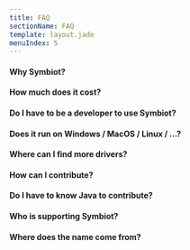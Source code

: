 ```yaml
---
title: FAQ
sectionName: FAQ
template: layout.jade
menuIndex: 5
---
```


#### Why Symbiot?

#### How much does it cost?

#### Do I have to be a developer to use Symbiot?

#### Does it run on Windows / MacOS / Linux / ...?

#### Where can I find more drivers?

#### How can I contribute?

#### Do I have to know Java to contribute?

#### Who is supporting Symbiot?

#### Where does the name come from?
